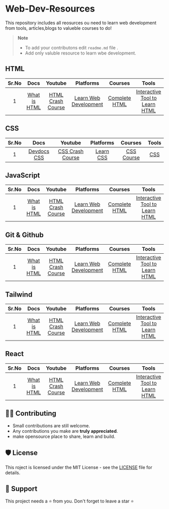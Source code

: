 # Web-Dev-Resources

This repository includes all reosurces ou need to learn web development from tools, articles,blogs to valueble courses to do!

> **Note**
>
> - To add your contributons edit `readme.md` file .
> - Add only valuble resource to learn wbe development.

## HTML
 | Sr.No | Docs | Youtube | Platforms | Courses | Tools |
 | :---:| :---:   | :---:   | :---:  | :---:   | :---: |
 |1| [What is HTML](https://hashnode.com/post/mem0r1se-01-what-is-html-ckz5nji6x07vlevs14l7h3lpl) | [HTML Crash Course](https://www.youtube.com/watch?v=qz0aGYrrlhU) | [Learn Web Development](https://web.dev/learn/) | [Complete HTML](https://www.youtube.com/watch?v=kUMe1FH4CHE) | [Interactive Tool to Learn HTML](https://www.learn-html.org/) 
 
 
 ## CSS
 | Sr.No | Docs | Youtube | Platforms | Courses | Tools |
 | :---:| :---:   | :---:   | :---:  | :---:   | :---: |
|1| [Devdocs CSS](https://devdocs.io/css/) | [CSS Crash Course](https://www.youtube.com/watch?v=yfoY53QXEnI) | [Learn CSS](https://web.dev/learn/css/) | [CSS Course](https://codedamn.com/learn/html-css) | [CSS](https://flexboxfroggy.com/) 
 
 
 ## JavaScript
 | Sr.No | Docs | Youtube | Platforms | Courses | Tools |
 | :---:| :---:   | :---:   | :---:  | :---:   | :---: |
 |1| [What is HTML](https://hashnode.com/post/mem0r1se-01-what-is-html-ckz5nji6x07vlevs14l7h3lpl) | [HTML Crash Course](https://www.youtube.com/watch?v=qz0aGYrrlhU) | [Learn Web Development](https://web.dev/learn/) | [Complete HTML](https://www.youtube.com/watch?v=kUMe1FH4CHE) | [Interactive Tool to Learn HTML](https://www.learn-html.org/)
 
 
 ## Git & Github
 | Sr.No |Docs | Youtube | Platforms | Courses | Tools |
 | :---:| :---:   | :---:   | :---:  | :---:   | :---: |
 |1| [What is HTML](https://hashnode.com/post/mem0r1se-01-what-is-html-ckz5nji6x07vlevs14l7h3lpl) | [HTML Crash Course](https://www.youtube.com/watch?v=qz0aGYrrlhU) | [Learn Web Development](https://web.dev/learn/) | [Complete HTML](https://www.youtube.com/watch?v=kUMe1FH4CHE) | [Interactive Tool to Learn HTML](https://www.learn-html.org/)
 
 
 
 ## Tailwind
 | Sr.No | Docs | Youtube | Platforms | Courses | Tools |
 | :---:| :---:   | :---:   | :---:  | :---:   | :---: |
 |1| [What is HTML](https://hashnode.com/post/mem0r1se-01-what-is-html-ckz5nji6x07vlevs14l7h3lpl) | [HTML Crash Course](https://www.youtube.com/watch?v=qz0aGYrrlhU) | [Learn Web Development](https://web.dev/learn/) | [Complete HTML](https://www.youtube.com/watch?v=kUMe1FH4CHE) | [Interactive Tool to Learn HTML](https://www.learn-html.org/)
 
 
 ## React
 | Sr.No | Docs | Youtube | Platforms | Courses | Tools |
 | :---:| :---:   | :---:   | :---:  | :---:   | :---: |
 |1| [What is HTML](https://hashnode.com/post/mem0r1se-01-what-is-html-ckz5nji6x07vlevs14l7h3lpl) | [HTML Crash Course](https://www.youtube.com/watch?v=qz0aGYrrlhU) | [Learn Web Development](https://web.dev/learn/) | [Complete HTML](https://www.youtube.com/watch?v=kUMe1FH4CHE) | [Interactive Tool to Learn HTML](https://www.learn-html.org/)
 
 
 
 
 ## 👨‍💻 Contributing

- Small contributions are still welcome.
- Any contributions you make are **truly appreciated**.
- make opensource place to share, learn and build.

## 🛡️ License

This roject is licensed under the MIT License - see the [LICENSE](https://opensource.org/licenses/MIT) file for details.

## 🙏 Support

This project needs a ⭐️ from you. Don't forget to leave a star ⭐️
